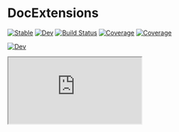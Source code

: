 # DocExtensions

[![Stable](https://img.shields.io/badge/docs-stable-blue.svg)](https://omlins.github.io/DocExtensions.jl/stable/)
[![Dev](https://img.shields.io/badge/docs-dev-blue.svg)](https://omlins.github.io/DocExtensions.jl/dev/)
[![Build Status](https://github.com/omlins/DocExtensions.jl/actions/workflows/CI.yml/badge.svg?branch=main)](https://github.com/omlins/DocExtensions.jl/actions/workflows/CI.yml?query=branch%3Amain)
[![Coverage](https://codecov.io/gh/omlins/DocExtensions.jl/branch/main/graph/badge.svg)](https://codecov.io/gh/omlins/DocExtensions.jl)
[![Coverage](https://coveralls.io/repos/github/omlins/DocExtensions.jl/badge.svg?branch=main)](https://coveralls.io/github/omlins/DocExtensions.jl?branch=main)

[![Dev](https://omlins.github.io/DocExtensions.jl/dev/)](https://omlins.github.io/DocExtensions.jl/dev)

<iframe src="https://github.com/omlins/DocExtensions.jl/blob/gh-pages/index.html" ></iframe>
